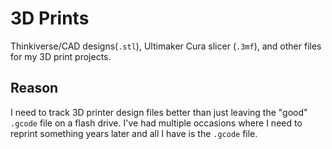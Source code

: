 # 3D Prints

Thinkiverse/CAD designs(`.stl`), Ultimaker Cura slicer (`.3mf`), and other files for my 3D print projects.

## Reason

I need to track 3D printer design files better than just leaving the "good" `.gcode` file on a flash drive. I've had multiple occasions where I need to reprint something years later and all I have is the `.gcode` file.